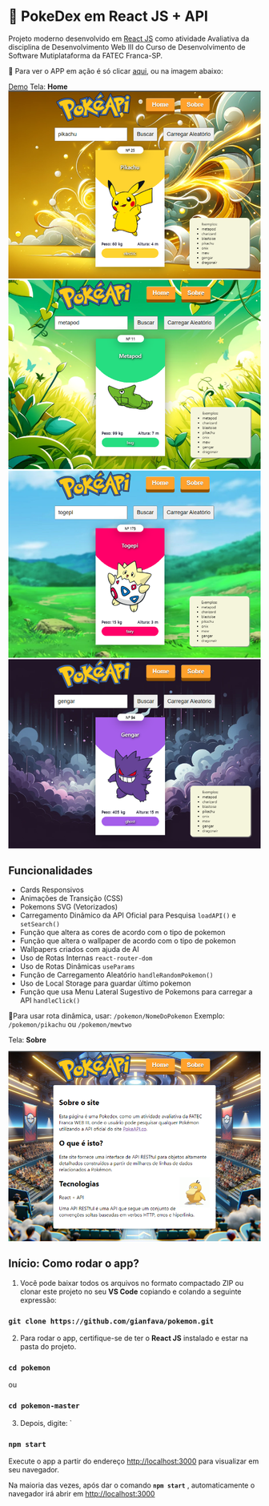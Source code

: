 
# 📒 PokeDex em React JS + API

Projeto moderno desenvolvido em  [ React JS](https://github.com/facebook/create-react-app) como atividade Avaliativa da disciplina de Desenvolvimento Web III do Curso de Desenvolvimento de Software Mutiplataforma da FATEC Franca-SP.

🚀 Para ver o APP em ação é só clicar [aqui](https://pokedex-gnataxtgn-gianfavas-projects.vercel.app/), ou na imagem abaixo:

[Demo](https://pokedex-gnataxtgn-gianfavas-projects.vercel.app/)
Tela:  **Home**
[![Página Home](https://github.com/gianfava/pokemon/blob/master/src/screenshots/00.png?raw=true)](https://pokedex-gnataxtgn-gianfavas-projects.vercel.app/)
![enter image description here](https://github.com/gianfava/pokemon/blob/master/src/screenshots/05.png?raw=true)
![enter image description here](https://github.com/gianfava/pokemon/blob/master/src/screenshots/3.png?raw=true)
![enter image description here](https://github.com/gianfava/pokemon/blob/master/src/screenshots/04.png?raw=true)
## Funcionalidades
 - Cards Responsivos
 - Animações de Transição (CSS)
 - Pokemons SVG (Vetorizados)
 - Carregamento Dinâmico da API Oficial para Pesquisa `loadAPI()`  e  ` setSearch()`
 - Função que altera as cores de acordo com o tipo de pokemon
 - Função que altera o wallpaper de acordo com o tipo de pokemon
 - Wallpapers criados com ajuda de AI 
 - Uso de Rotas Internas `react-router-dom`
 - Uso de Rotas Dinâmicas `useParams`
 - Função de Carregamento Aleatório `handleRandomPokemon()`
 - Uso de Local Storage para guardar último pokemon
 - Função que usa Menu Lateral Sugestivo de Pokemons para carregar a API `handleClick()`

📘Para usar rota dinâmica, usar:
`/pokemon/NomeDoPokemon`
Exemplo:
`/pokemon/pikachu` ou `/pokemon/mewtwo` 
 
 

Tela:  **Sobre**

![TELA SOBRE](https://github.com/gianfava/pokemon/blob/master/src/screenshots/sobre.png?raw=true) 

## Início: Como rodar o app?

 1. Você pode baixar todos os arquivos no formato compactado ZIP ou clonar este projeto no seu **VS Code** copiando e colando a seguinte expressão:

   ### `git clone https://github.com/gianfava/pokemon.git`

 2. Para rodar o app, certifique-se de ter o **React JS**  instalado e estar na pasta do projeto.
 ### `cd pokemon`
 ou 
### `cd pokemon-master`

 3. Depois, digite: `

### `npm start`

Execute o app a partir do endereço  [http://localhost:3000](http://localhost:3000) para visualizar em seu navegador.

Na maioria das vezes, após dar o comando **`npm start`** , automaticamente o navegador irá abrir em [http://localhost:3000](http://localhost:3000/)



